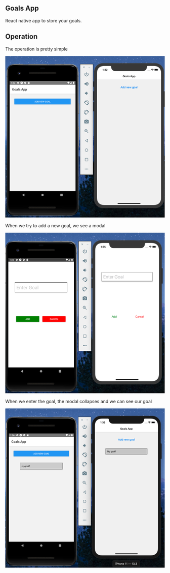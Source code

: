 ## Goals App

React native app to store your goals.


## Operation

The operation is pretty simple

![Entry Screen](./snaps/entryScreen.png)

When we try to add a new goal, we see a modal

![goalEntry](./snaps/enter_new_goal.png)

When we enter the goal, the modal collapses and we can see our goal

![goalEntered](./snaps/onGoalAdd.png)
